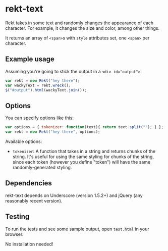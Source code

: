 # rekt-text

Rekt takes in some text and randomly changes the appearance of each character.
For example, it changes the size and color, among other things.

It returns an array of `<span>`s with `style` attributes set, one `<span>` per
character.

## Example usage

Assuming you're going to stick the output in a `<div id="output">`:

```javascript
var rekt = new Rekt("hey there");
var wackyText = rekt.wreck();
$("#output").html(wackyText.join());
```

## Options

You can specify options like this:

```javascript
var options = { tokenizer: function(text){ return text.split(""); } };
var rekt = new Rekt("hey there", options);
```

Available options:

* `tokenizer`: A function that takes in a string and returns chunks of the
  string. It's useful for using the same styling for chunks of the string, since
  each token (however you define "token") will have the same randomly-generated
  styling.

## Dependencies

rekt-text depends on Underscore (version 1.5.2+) and jQuery (any reasonably recent
version).

## Testing

To run the tests and see some sample output, open `test.html` in your browser.

No installation needed!
